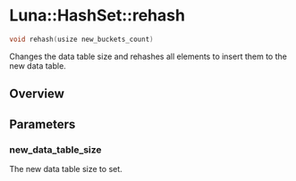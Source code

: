 # Luna::HashSet::rehash

```c++
void rehash(usize new_buckets_count)
```

Changes the data table size and rehashes all elements to insert them to the new data table. 

## Overview


## Parameters
### new_data_table_size
The new data table size to set. 

